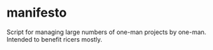 # manifesto
Script for managing large numbers of one-man projects by one-man. Intended to benefit ricers mostly.
